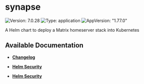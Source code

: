 # synapse

![Version: 7.0.28](https://img.shields.io/badge/Version-7.0.28-informational?style=flat-square) ![Type: application](https://img.shields.io/badge/Type-application-informational?style=flat-square) ![AppVersion: "1.77.0"](https://img.shields.io/badge/AppVersion-"1.77.0"-informational?style=flat-square)

A Helm chart to deploy a Matrix homeserver stack into Kubernetes

## Available Documentation

- [**Changelog**](CHANGELOG)

- [**Helm Security**](container-security)

- [**Helm Security**](helm-security)

